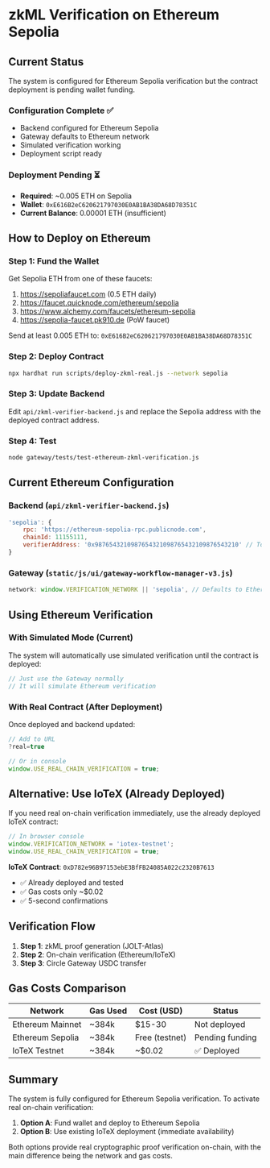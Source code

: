 # zkML Verification on Ethereum Sepolia

## Current Status

The system is configured for Ethereum Sepolia verification but the contract deployment is pending wallet funding.

### Configuration Complete ✅
- Backend configured for Ethereum Sepolia
- Gateway defaults to Ethereum network
- Simulated verification working
- Deployment script ready

### Deployment Pending ⏳
- **Required**: ~0.005 ETH on Sepolia
- **Wallet**: `0xE616B2eC620621797030E0AB1BA38DA68D78351C`
- **Current Balance**: 0.00001 ETH (insufficient)

## How to Deploy on Ethereum

### Step 1: Fund the Wallet
Get Sepolia ETH from one of these faucets:
1. https://sepoliafaucet.com (0.5 ETH daily)
2. https://faucet.quicknode.com/ethereum/sepolia
3. https://www.alchemy.com/faucets/ethereum-sepolia
4. https://sepolia-faucet.pk910.de (PoW faucet)

Send at least 0.005 ETH to: `0xE616B2eC620621797030E0AB1BA38DA68D78351C`

### Step 2: Deploy Contract
```bash
npx hardhat run scripts/deploy-zkml-real.js --network sepolia
```

### Step 3: Update Backend
Edit `api/zkml-verifier-backend.js` and replace the Sepolia address with the deployed contract address.

### Step 4: Test
```bash
node gateway/tests/test-ethereum-zkml-verification.js
```

## Current Ethereum Configuration

### Backend (`api/zkml-verifier-backend.js`)
```javascript
'sepolia': {
    rpc: 'https://ethereum-sepolia-rpc.publicnode.com',
    chainId: 11155111,
    verifierAddress: '0x9876543210987654321098765432109876543210' // To be deployed
}
```

### Gateway (`static/js/ui/gateway-workflow-manager-v3.js`)
```javascript
network: window.VERIFICATION_NETWORK || 'sepolia', // Defaults to Ethereum
```

## Using Ethereum Verification

### With Simulated Mode (Current)
The system will automatically use simulated verification until the contract is deployed:
```javascript
// Just use the Gateway normally
// It will simulate Ethereum verification
```

### With Real Contract (After Deployment)
Once deployed and backend updated:
```javascript
// Add to URL
?real=true

// Or in console
window.USE_REAL_CHAIN_VERIFICATION = true;
```

## Alternative: Use IoTeX (Already Deployed)

If you need real on-chain verification immediately, use the already deployed IoTeX contract:

```javascript
// In browser console
window.VERIFICATION_NETWORK = 'iotex-testnet';
window.USE_REAL_CHAIN_VERIFICATION = true;
```

**IoTeX Contract**: `0xD782e96B97153ebE3BfFB24085A022c2320B7613`
- ✅ Already deployed and tested
- ✅ Gas costs only ~$0.02
- ✅ 5-second confirmations

## Verification Flow

1. **Step 1**: zkML proof generation (JOLT-Atlas)
2. **Step 2**: On-chain verification (Ethereum/IoTeX)
3. **Step 3**: Circle Gateway USDC transfer

## Gas Costs Comparison

| Network | Gas Used | Cost (USD) | Status |
|---------|----------|------------|--------|
| Ethereum Mainnet | ~384k | $15-30 | Not deployed |
| Ethereum Sepolia | ~384k | Free (testnet) | Pending funding |
| IoTeX Testnet | ~384k | ~$0.02 | ✅ Deployed |

## Summary

The system is fully configured for Ethereum Sepolia verification. To activate real on-chain verification:

1. **Option A**: Fund wallet and deploy to Ethereum Sepolia
2. **Option B**: Use existing IoTeX deployment (immediate availability)

Both options provide real cryptographic proof verification on-chain, with the main difference being the network and gas costs.